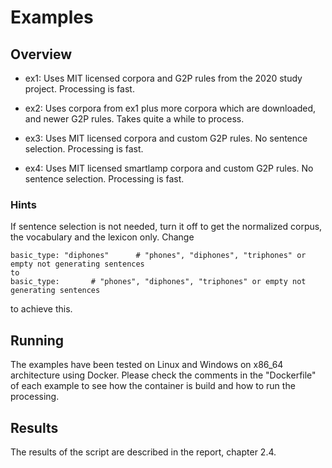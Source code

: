 # Examples

## Overview

- ex1: Uses MIT licensed corpora and G2P rules from the 2020 study project. Processing is fast.

- ex2: Uses corpora from ex1 plus more corpora which are downloaded, and newer G2P rules. Takes quite a while to process.

- ex3: Uses MIT licensed corpora and custom G2P rules. No sentence selection. Processing is fast.

- ex4: Uses MIT licensed smartlamp corpora and custom G2P rules. No sentence selection. Processing is fast.

### Hints

If sentence selection is not needed, turn it off to get the normalized corpus, the vocabulary and the lexicon only. Change

    basic_type: "diphones"      # "phones", "diphones", "triphones" or empty not generating sentences
    to 
    basic_type:       # "phones", "diphones", "triphones" or empty not generating sentences

to achieve this.

## Running

The examples have been tested on Linux and Windows on x86_64 architecture using Docker. 
Please check the comments in the "Dockerfile" of each example to see how the container is build and how to run the processing.

## Results

The results of the script are described in the report, chapter 2.4.
